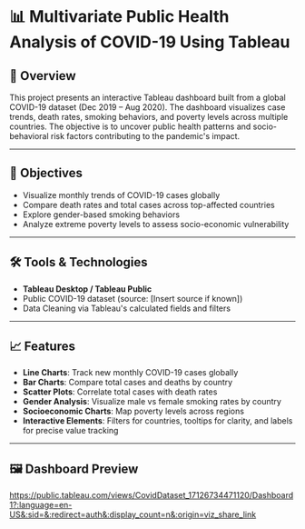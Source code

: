 # 📊 Multivariate Public Health Analysis of COVID-19 Using Tableau

## 🧾 Overview

This project presents an interactive Tableau dashboard built from a global COVID-19 dataset (Dec 2019 – Aug 2020). The dashboard visualizes case trends, death rates, smoking behaviors, and poverty levels across multiple countries. The objective is to uncover public health patterns and socio-behavioral risk factors contributing to the pandemic's impact.

---

## 📌 Objectives

- Visualize monthly trends of COVID-19 cases globally
- Compare death rates and total cases across top-affected countries
- Explore gender-based smoking behaviors
- Analyze extreme poverty levels to assess socio-economic vulnerability

---

## 🛠️ Tools & Technologies

- **Tableau Desktop / Tableau Public**
- Public COVID-19 dataset (source: [Insert source if known])
- Data Cleaning via Tableau's calculated fields and filters

---

## 📈 Features

- **Line Charts**: Track new monthly COVID-19 cases globally
- **Bar Charts**: Compare total cases and deaths by country
- **Scatter Plots**: Correlate total cases with death rates
- **Gender Analysis**: Visualize male vs female smoking rates by country
- **Socioeconomic Charts**: Map poverty levels across regions
- **Interactive Elements**: Filters for countries, tooltips for clarity, and labels for precise value tracking

---

## 🖼️ Dashboard Preview

https://public.tableau.com/views/CovidDataset_17126734471120/Dashboard1?:language=en-US&:sid=&:redirect=auth&:display_count=n&:origin=viz_share_link
